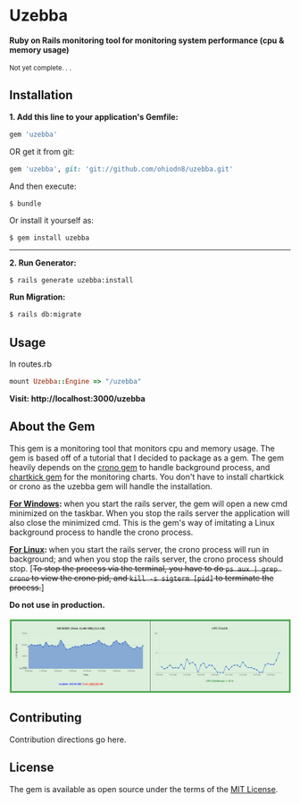 # Uzebba
<strong>Ruby on Rails monitoring tool for monitoring system performance (cpu & memory usage)</strong>
<p><small>Not yet complete. . .</small></p>

## Installation
<strong>1. Add this line to your application's Gemfile:</strong>
```ruby
gem 'uzebba'
```

OR get it from git:


```ruby
gem 'uzebba', git: 'git://github.com/ohiodn8/uzebba.git'
```

And then execute:
```bash
$ bundle
```

Or install it yourself as: 
<pre><code>$ gem install uzebba </code></pre>
 
 
<hr>
<strong>2. Run Generator:</strong>
<pre><code>$ rails generate uzebba:install </code></pre>
 
<strong>Run Migration:</strong>
```bash
$ rails db:migrate
```

## Usage
In routes.rb
```ruby
mount Uzebba::Engine => "/uzebba"
```

<strong>Visit: http://localhost:3000/uzebba</strong>




## About the Gem 
<p>This gem is a monitoring tool that monitors cpu and memory usage. The gem is based off of a tutorial that I decided to package as a gem. The gem heavily depends on the <a href="https://github.com/plashchynski/crono">crono gem</a> to handle background process, and <a href="https://github.com/ankane/chartkick">chartkick gem</a> for the monitoring charts. You don't have to install chartkick or crono as the uzebba gem will handle the installation.</p>

<p><strong><u>For Windows</u>: </strong> when you start the rails server, the gem will open a new cmd minimized on the taskbar. When you stop the rails server the application will also close the minimized cmd. This is the gem's way of imitating a Linux background process to handle the crono process.</p>

<p><strong><u>For Linux</u>: </strong> when you start the rails server, the crono process will run in background; and when you stop the rails server, the crono process should stop. [<strike>To stop the process via the terminal, you have to do <code>ps aux | grep crono</code> to view the crono pid, and <code>kill -s sigterm [pid]</code> to terminate the process.</strike>]</p>

<p><strong>Do not use in production.</strong></p>


<img src="https://github.com/ohiodn8/image-repo/blob/master/uzebba_monitoring2.PNG" alt="docimer-screenshot"> 


## Contributing
Contribution directions go here.


## License
The gem is available as open source under the terms of the [MIT License](https://opensource.org/licenses/MIT).
